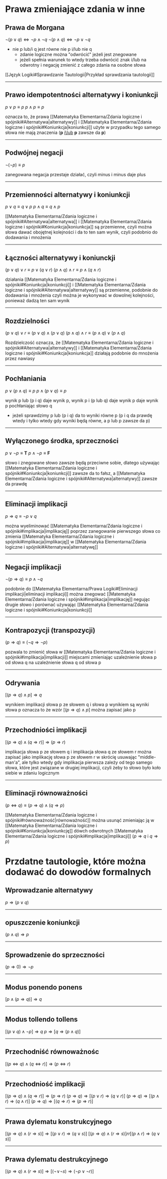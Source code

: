 # Prawa zmieniające zdania w inne
## Prawa de Morgana

$\neg(p\lor q)\Leftrightarrow\neg p\land \neg q$
$\neg(p\land q)\Leftrightarrow\neg p\lor\neg q$
- nie p lub/i q jest równe nie p i/lub nie q
	- zdanie logiczne można "odwrócić" jeżeli jest znegowane
	- jeżeli spełnia warunek to wtedy trzeba odwrócić znak i/lub na odwrotny i negację zmienić z całego zdania na osobne słowa

[[Język Logiki#Sprawdzanie Tautologii|Przykład sprawdzania tautologii]]

---

## Prawo idempotentności alternatywy i koniunkcji

$p\lor p\equiv p$
$p\land p\equiv p$

oznacza to, że prawa [[Matematyka Elementarna/Zdania logiczne i spójniki#Alternatywa|alternatywy]] i [[Matematyka Elementarna/Zdania logiczne i spójniki#Koniunkcja|koniunkcji]] użyte w przypadku tego samego słowa nie mają znaczenia (**p** <u>i\lub</u> **p** zawsze da **p**)

---

## Podwójnej negacji

$\neg(\neg p)\equiv p$

zanegowana negacja przestaje działać, czyli minus i minus daje plus

---

## Przemienności alternatywy i koniunkcji

$p \lor q \equiv q \lor p$
$p \land q \equiv q \land p$

[[Matematyka Elementarna/Zdania logiczne i spójniki#Alternatywa|alternatywa]] i [[Matematyka Elementarna/Zdania logiczne i spójniki#Koniunkcja|koniunkcja]] są przemienne, czyli można słowa dawać obojętnej kolejności i da to ten sam wynik, czyli podobnio do dodawania i mnożenia

---

## Łączności alternatywy i koniunckji

$(p\lor q)\lor r \equiv p \lor (q \lor r)$
$(p\land q)\land r \equiv p \land (q \land r)$

działania [[Matematyka Elementarna/Zdania logiczne i spójniki#Koniunkcja|koniunkcji]] i [[Matematyka Elementarna/Zdania logiczne i spójniki#Alternatywa|alternatywy]] są przemienne, podobnie do dodawania i mnożenia czyli można je wykonywać w dowolnej kolejności, ponieważ dadzą ten sam wynik

---

## Rozdzielności

$(p \lor q)\lor r \equiv(p \lor q)\land(p \lor q)$
$(p \land q)\land r \equiv(p \land q)\lor(p \land q)$

Rozdzielczość oznacza, że [[Matematyka Elementarna/Zdania logiczne i spójniki#Alternatywa|alternatywy]] i [[Matematyka Elementarna/Zdania logiczne i spójniki#Koniunkcja|koniunkcja]] działają podobnie do mnożenia przez nawiasy

---

## Pochłaniania

$p \lor(p\land q)\equiv p$
$p \land(p\lor q)\equiv p$

wynik p lub (p i q) daje wynik p, wynik p i (p lub q) daje wynik p daje wynik p pochłaniając słowo q
- jeżeli sprawdzimy p lub (p i q) da to wyniki równe p (p i q da prawdę wtedy i tylko wtedy gdy wyniki będą
	równe, a p lub p zawsze da p)

---

## Wyłączonego środka, sprzeczności

$p \lor \neg p\equiv \boldsymbol{T}$
$p \land \neg p\equiv \boldsymbol{F}$

słowo i znegowane słowo zawsze będą przeciwne sobie, dlatego używając [[Matematyka Elementarna/Zdania logiczne i spójniki#Koniunkcja|koniunkcji]] zawsze da to fałsz, a [[Matematyka Elementarna/Zdania logiczne i spójniki#Alternatywa|alternatywy]] zawsze da prawdę

---

## Eliminacji implikacji

$p \Rightarrow q \equiv \neg p \lor q$

można wyeliminować [[Matematyka Elementarna/Zdania logiczne i spójniki#implikacja|implikację]] poprzez zanegowanie pierwszego słowa co zmienia [[Matematyka Elementarna/Zdania logiczne i spójniki#implikacja|implikację]] w [[Matematyka Elementarna/Zdania logiczne i spójniki#Alternatywa|alternatywę]]

---

## Negacji implikacji

$\neg(p\Rightarrow q)\equiv p \land \neg q$

podobnie do [[Matematyka Elementarna/Prawa Logiki#Eliminacji implikacji|eliminacji implikacji]] można znegować [[Matematyka Elementarna/Zdania logiczne i spójniki#implikacja|implikację]] negując drugie słowo i porównać używając [[Matematyka Elementarna/Zdania logiczne i spójniki#Koniunkcja|koniunkcji]]

---

## Kontrapozycji (transpozycji)

$(p\Rightarrow q)\equiv (\neg q\Rightarrow\neg p)$

pozwala to zmienić słowa w [[Matematyka Elementarna/Zdania logiczne i spójniki#implikacja|implikacji]] miejscami zmieniając uzależnienie słowa p od słowa q na uzależnienie słowa q od słowa p

---

## Odrywania

$[(p\Rightarrow q)\land p]\Rightarrow q$

wynikiem implikacji słowa p ze słowem q i słowa p wynikiem są wyniki słowa p oznacza to że wzór $[(p\Rightarrow q)\land p]$ można zapisać jako p

---

## Przechodniości implikacji

$[(p\Rightarrow q)\land(q\Rightarrow r)]\Rightarrow(p\Rightarrow r)$

implikacja słowa p ze słowem q i implikacja słowa q ze słowem r można zapisać jako implikację słowa p ze słowem r w skrócię usuwając "middle-man'a", ale tylko wtedy gdy implikacja pierwsza zależy od tego samego słowa, które jest związane w drugiej implikacji, czyli żeby to słowo było koło siebie w zdaniu logicznym

---

## Eliminacji równoważności

$(p\Leftrightarrow q)\equiv(p\Rightarrow q)\land(q \Rightarrow p)$

[[Matematyka Elementarna/Zdania logiczne i spójniki#równoważność|równoważność]] można usunąć zmieniając ją w [[Matematyka Elementarna/Zdania logiczne i spójniki#Koniunkcja|koniunkcję]] dówch odwrotnych [[Matematyka Elementarna/Zdania logiczne i spójniki#implikacja|implikacji]] ($p \Rightarrow q$ i $q \Rightarrow p$)

# Przdatne tautologie, które można dodawać do dowodów formalnych

## Wprowadzanie alternatywy

$p \Rightarrow (p \lor q)$

---

## opuszczenie koniunkcji

$(p \land q) \Rightarrow p$

---

## Sprowadzenie do sprzeczności

$(p \Rightarrow 0)\Rightarrow \neg p$

---

## Modus ponendo ponens

$[p \land (p \Rightarrow q)]\Rightarrow q$

---

## Modus tollendo tollens

$[(p \lor q )\land \neg p ]\Rightarrow q$
$p \Rightarrow[q \Rightarrow (p \land q)]$

---

## Przechodniść równoważnośc

$[(p \Leftrightarrow q)\land(q \Leftrightarrow r)]\Rightarrow(p \Leftrightarrow r)$

---
## Przechodniość implikacji

$[(p \Rightarrow q)\land(q \Rightarrow r)]\Rightarrow (p \Rightarrow r)$
$(p \Rightarrow q) \Rightarrow [( p \lor r ) \Rightarrow (q \lor r)]$
$(p \Rightarrow q) \Rightarrow [( p \land r ) \Rightarrow (q \land r)]$
$(p \Rightarrow q) \Rightarrow [(q \Rightarrow r) \Rightarrow (p \Rightarrow r)]$

---

## Prawa dylematu konstrukcyjnego

$[(p \Rightarrow q)\land(r \Rightarrow s)]\Rightarrow[(p \lor r)\Rightarrow(q \lor s)]$
$[(p \Rightarrow q) \land ( r \Rightarrow s )] rr [ (p \land r) \Rightarrow (q \lor s) ]$

---

## Prawa dylematu destrukcyjnego

$[(p \Rightarrow q) \land (r \Rightarrow s)]\Rightarrow[(\neg \lor \neg s) \Rightarrow (\neg p \lor \neg r)]$
